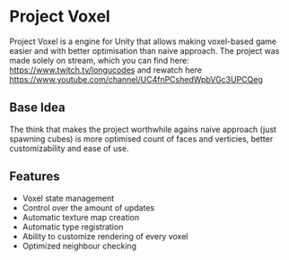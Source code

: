 <h1> Project Voxel </h1>

Project Voxel is a engine for Unity that allows making voxel-based game easier and with better optimisation than naive approach.
The project was made solely on stream, which you can find here: https://www.twitch.tv/longucodes and rewatch here https://www.youtube.com/channel/UC4fnPCshedWpbVGc3UPCQeg

<h2> Base Idea </h2>

The think that makes the project worthwhile agains naive approach (just spawning cubes) is more optimised count of faces and verticies, better customizability and ease of use.

<h2> Features </h2>

<ul>
  <li> Voxel state management </li>
  <li> Control over the amount of updates </li>
  <li> Automatic texture map creation </li>
  <li> Automatic type registration </li>
  <li> Ability to customize rendering of every voxel </li>
  <li> Optimized neighbour checking </li>
 </ul>
  
  
